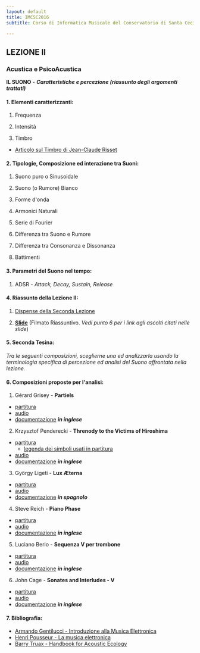 ```yaml
---
layout: default
title: IMCSC2016  
subtitle: Corso di Informatica Musicale del Conservatorio di Santa Cecilia 2016

---
```

## LEZIONE II


### Acustica e PsicoAcustica

**IL SUONO** - ***Caratteristiche e percezione (riassunto degli argomenti trattati)***

#### 1. Elementi caratterizzanti:

1. Frequenza

2. Intensità 

3. Timbro
 - [Articolo sul Timbro di Jean-Claude Risset](https://www.dropbox.com/s/q8cph03tx0c72ow/Risset.pdf?dl=0)


#### 2. Tipologie, Composizione ed interazione tra Suoni:

1. Suono puro o Sinusoidale

2. Suono (o Rumore) Bianco

3. Forme d'onda

4. Armonici Naturali

5. Serie di Fourier

6. Differenza tra Suono e Rumore

7. Differenza tra Consonanza e Dissonanza

8. Battimenti

#### 3. Parametri del Suono nel tempo:

1. ADSR - *Attack, Decay, Sustain, Release*


#### 4. Riassunto della Lezione II:

1. [Dispense della Seconda Lezione](https://www.academia.edu/22305517/INFORMATICA_MUSICALE_-2016_-LEZIONE_II)

2. [**Slide**](https://youtu.be/9NWXHQC95fg) (Filmato Riassuntivo. *Vedi punto 6 per i link agli ascolti citati nelle slide*)

#### 5. Seconda Tesina:

*Tra le seguenti composizioni, sceglierne una ed analizzarla usando la terminologia specifica di percezione ed analisi del Suono affrontata nella lezione.*

#### 6. Composizioni proposte per l'analisi:

1. Gérard Grisey - **Partiels**
- [partitura](https://www.dropbox.com/s/w2ji6mvmrfu0o2g/Grisey_Partiels_MASTER_SCORE.pdf?dl=0)
- [audio](https://www.youtube.com/watch?v=jQgLU0gjPtI&feature=youtu.be&t=33m5s)
- [documentazione](https://issuu.com/chrisarrell/docs/arrellpartielsanalysis/1)  ***in inglese***

2. Krzysztof Penderecki -  **Threnody to the Victims of Hiroshima**
- [partitura](https://www.dropbox.com/s/25tsfj0mkm78opi/Threnody.pdf?dl=0)
  - [legenda dei simboli usati in partitura](https://youtu.be/2DD7gzDYBgY)
- [audio](https://youtu.be/HilGthRhwP8)
- [documentazione](http://www.anthonybannach.com/uploads/2/1/6/7/21674290/pendereckipaper.pdf)  ***in inglese***

3. György Ligeti - **Lux Æterna**
- [partitura](https://www.dropbox.com/s/i9zw2m4xt31deuh/Lux%20Aeterna.pdf?dl=0)
- [audio](https://youtu.be/Zy8SQ-LWC20)
- [documentazione](http://www.artesmusicales.org/web/images/IMG/descargas12/433/433-7-Art2-ESPACIO_JOVEN_Lux_aeterna.pdf) ***in spagnolo***

4. Steve Reich - **Piano Phase**
- [partitura](https://www.dropbox.com/s/o2457gbmmk1sipp/PianoPhase.pdf?dl=0)
- [audio](https://youtu.be/i0345c6zNfM)
- [documentazione](https://www.amherst.edu/media/view/313298/original/Taruskin%2Bon%2BReich.pdf) ***in inglese***

5. Luciano Berio - **Sequenza V per trombone**
- [partitura](https://www.dropbox.com/s/03odib7dwdniil2/berio-sequenzaV.pdf?dl=0)
- [audio](https://youtu.be/ZqlUhN7TbAk)
- [documentazione](http://pure.au.dk/portal/files/51408986/2011_01_03_Revised_and_formatted_paper_for_upload_Hansen_2011_.pdf) ***in inglese***

6. John Cage - **Sonates and Interludes - V**
- [partitura](https://www.dropbox.com/s/np9l64vvw1z411d/Cage%20-%20Sonatas%20and%20Interludes%20for%20prepared%20piano.pdf?dl=0)
- [audio](https://youtu.be/jRHoKZRYBlY)
- [documentazione](http://rosewhitemusic.com/piano/writings/six-views-sonatas-interludes/) ***in inglese***



#### 7. Bibliografia:
- [Armando Gentilucci - Introduzione alla Musica Elettronica](https://copy.com/gmatZ8qkaw1WROAG)
- [Henri Pousseur - La musica elettronica](https://www.dropbox.com/s/hzafguvw6y7iecc/Pousseur_La%20musica%20elettronica.pdf?dl=0)
- [Barry Truax - Handbook for Acoustic Ecology](http://www.sfu.ca/sonic-studio/handbook/)
